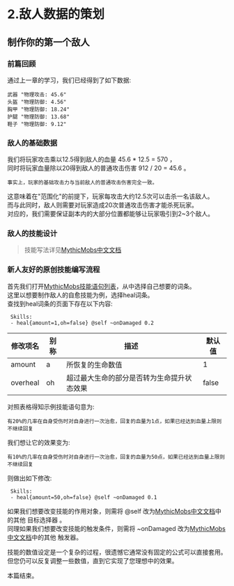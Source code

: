 # 2.敌人数据的策划
## 制作你的第一个敌人
### 前篇回顾
通过上一章的学习，我们已经得到了如下数据:

    武器 "物理攻击: 45.6"
    头盔 "物理防御: 4.56"
    胸甲 "物理防御: 18.24"
    护腿 "物理防御: 13.68"
    鞋子 "物理防御: 9.12"

### 敌人的基础数据
我们将玩家攻击乘以12.5得到敌人的血量 45.6 * 12.5 = 570 ，  
同时将玩家血量除以20得到敌人的普通攻击伤害 912 / 20 = 45.6 。

    事实上，玩家的基础攻击力与当前敌人的普通攻击伤害完全一致。

这意味着在"范围化"的前提下，玩家每攻击大约12.5次可以击杀一名该敌人。  
而与此同时，敌人则需要对玩家造成20次普通攻击伤害才能杀死玩家。  
对应的，我们需要保证副本内的大部分位置都能够让玩家吸引到2~3个敌人。  

### 敌人的技能设计

>技能写法详见[MythicMobs中文文档](https://gitlab.com/TranslatedByShark/Mythic-Manual-CN/-/wikis/%E6%8A%80%E8%83%BD/%E6%A6%82%E8%A7%88)

### 新人友好的原创技能编写流程

首先我们打开[MythicMobs技能语句列表](https://gitlab.com/TranslatedByShark/Mythic-Manual-CN/-/wikis/%E6%8A%80%E8%83%BD/%E5%88%97%E8%A1%A8)，从中选择自己想要的词条。  
这里以想要制作敌人的自愈技能为例，选择heal词条。  
查找到heal词条的页面下存在以下内容:

     Skills:
     - heal{amount=1,oh=false} @self ~onDamaged 0.2

| 修改项名     | 别称  | 描述                    | 默认值   |
|----------|-----|-----------------------|-------|
| amount   | a   | 所恢复的生命数值              | 1     |
| overheal | oh  | 超过最大生命的部分是否转为生命提升状态效果 | false |

对照表格得知示例技能语句意为:  
    
    有20%的几率在自身受伤时对自身进行一次治愈，回复的血量为1点，如果已经达到血量上限则不继续回复

我们想让它的效果变为:

    有10%的几率在自身受伤时对自身进行一次治愈，回复的血量为50点，如果已经达到血量上限则不继续回复

则做出如下修改:

     Skills:
     - heal{amount=50,oh=false} @self ~onDamaged 0.1

如果我们想要改变技能的作用对象，则需将 @self 改为[MythicMobs中文文档](https://gitlab.com/TranslatedByShark/Mythic-Manual-CN/-/wikis/%E6%8A%80%E8%83%BD/%E7%9B%AE%E6%A0%87%E9%80%89%E6%8B%A9%E5%99%A8)中的其他 目标选择器 。  
同理如果我们想要改变技能的触发条件，则需将 ~onDamaged 改为[MythicMobs中文文档](https://gitlab.com/TranslatedByShark/Mythic-Manual-CN/-/wikis/%E6%8A%80%E8%83%BD/%E8%A7%A6%E5%8F%91%E5%99%A8)中的其他 触发器。  

技能的数值设定是一个复杂的过程，很遗憾它通常没有固定的公式可以直接套用。  
但您仍可以反复调整一些数值，直到它实现了您理想中的效果。

本篇结束。
